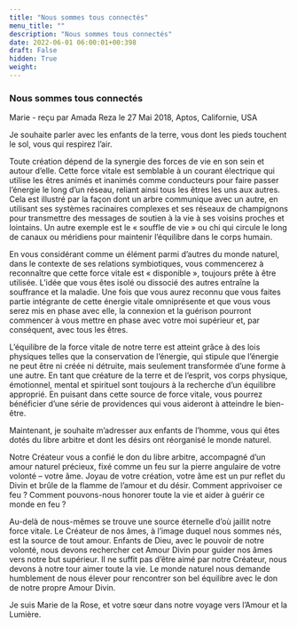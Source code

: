 ```yaml
---
title: "Nous sommes tous connectés"
menu_title: ""
description: "Nous sommes tous connectés"
date: 2022-06-01 06:00:01+00:398
draft: False
hidden: True
weight:
---
```

### Nous sommes tous connectés

Marie - reçu par Amada Reza le 27 Mai 2018, Aptos, Californie, USA

Je souhaite parler avec les enfants de la terre, vous dont les pieds touchent le sol, vous qui respirez l’air.

Toute création dépend de la synergie des forces de vie en son sein et autour d’elle. Cette force vitale est semblable à un courant électrique qui utilise les êtres animés et inanimés comme conducteurs pour faire passer l’énergie le long d’un réseau, reliant ainsi tous les êtres les uns aux autres. Cela est illustré par la façon dont un arbre communique avec un autre, en utilisant ses systèmes racinaires complexes et ses réseaux de champignons pour transmettre des messages de soutien à la vie à ses voisins proches et lointains. Un autre exemple est le « souffle de vie » ou chi qui circule le long de canaux ou méridiens pour maintenir l’équilibre dans le corps humain.

En vous considérant comme un élément parmi d’autres du monde naturel, dans le contexte de ses relations symbiotiques, vous commencerez à reconnaître que cette force vitale est « disponible », toujours prête à être utilisée. L’idée que vous êtes isolé ou dissocié des autres entraîne la souffrance et la maladie. Une fois que vous aurez reconnu que vous faites partie intégrante de cette énergie vitale omniprésente et que vous vous serez mis en phase avec elle, la connexion et la guérison pourront commencer à vous mettre en phase avec votre moi supérieur et, par conséquent, avec tous les êtres.

L’équilibre de la force vitale de notre terre est atteint grâce à des lois physiques telles que la conservation de l’énergie, qui stipule que l’énergie ne peut être ni créée ni détruite, mais seulement transformée d’une forme à une autre. En tant que créature de la terre et de l’esprit, vos corps physique, émotionnel, mental et spirituel sont toujours à la recherche d’un équilibre approprié. En puisant dans cette source de force vitale, vous pourrez bénéficier d’une série de providences qui vous aideront à atteindre le bien-être.

Maintenant, je souhaite m’adresser aux enfants de l’homme, vous qui êtes dotés du libre arbitre et dont les désirs ont réorganisé le monde naturel.

Notre Créateur vous a confié le don du libre arbitre, accompagné d’un amour naturel précieux, fixé comme un feu sur la pierre angulaire de votre volonté – votre âme. Joyau de votre création, votre âme est un pur reflet du Divin et brûle de la flamme de l’amour et du désir. Comment apprivoiser ce feu ? Comment pouvons-nous honorer toute la vie et aider à guérir ce monde en feu ?

Au-delà de nous-mêmes se trouve une source éternelle d’où jaillit notre force vitale. Le Créateur de nos âmes, à l’image duquel nous sommes nés, est la source de tout amour. Enfants de Dieu, avec le pouvoir de notre volonté, nous devons rechercher cet Amour Divin pour guider nos âmes vers notre but supérieur. Il ne suffit pas d’être aimé par notre Créateur, nous devons à notre tour aimer toute la vie. Le monde naturel nous demande humblement de nous élever pour rencontrer son bel équilibre avec le don de notre propre Amour Divin.

Je suis Marie de la Rose, et votre sœur dans notre voyage vers l’Amour et la Lumière.



